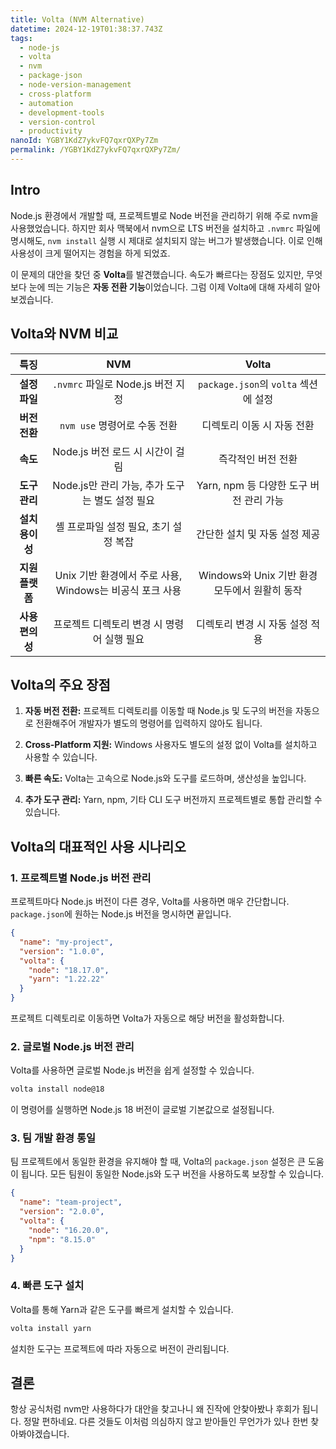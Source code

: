 ```yaml
---
title: Volta (NVM Alternative)
datetime: 2024-12-19T01:38:37.743Z
tags:
  - node-js
  - volta
  - nvm
  - package-json
  - node-version-management
  - cross-platform
  - automation
  - development-tools
  - version-control
  - productivity
nanoId: YGBY1KdZ7ykvFQ7qxrQXPy7Zm
permalink: /YGBY1KdZ7ykvFQ7qxrQXPy7Zm/
---
```

## Intro

Node.js 환경에서 개발할 때, 프로젝트별로 Node 버전을 관리하기 위해 주로 nvm을 사용했었습니다.
하지만 회사 맥북에서 nvm으로 LTS 버전을 설치하고 `.nvmrc` 파일에 명시해도, `nvm install` 실행 시 제대로 설치되지 않는 버그가 발생했습니다. 이로 인해 사용성이 크게 떨어지는 경험을 하게 되었죠.

이 문제의 대안을 찾던 중 **Volta**를 발견했습니다. 속도가 빠르다는 장점도 있지만, 무엇보다 눈에 띄는 기능은 **자동 전환 기능**이었습니다.
그럼 이제 Volta에 대해 자세히 알아보겠습니다.

## Volta와 NVM 비교

|   **특징**   |                **NVM**                 |            **Volta**            |
| :--------: | :------------------------------------: | :-----------------------------: |
| **설정 파일**  |       `.nvmrc` 파일로 Node.js 버전 지정       | `package.json`의 `volta` 섹션에 설정  |
| **버전 전환**  |          `nvm use` 명령어로 수동 전환          |         디렉토리 이동 시 자동 전환         |
|   **속도**   |         Node.js 버전 로드 시 시간이 걸림         |           즉각적인 버전 전환            |
| **도구 관리**  |    Node.js만 관리 가능, 추가 도구는 별도 설정 필요     |   Yarn, npm 등 다양한 도구 버전 관리 가능   |
| **설치 용이성** |         셸 프로파일 설정 필요, 초기 설정 복잡         |        간단한 설치 및 자동 설정 제공        |
| **지원 플랫폼** | Unix 기반 환경에서 주로 사용, Windows는 비공식 포크 사용 | Windows와 Unix 기반 환경 모두에서 원활히 동작 |
| **사용 편의성** |        프로젝트 디렉토리 변경 시 명령어 실행 필요        |       디렉토리 변경 시 자동 설정 적용        |

## Volta의 주요 장점

1. **자동 버전 전환:** 프로젝트 디렉토리를 이동할 때 Node.js 및 도구의 버전을 자동으로 전환해주어 개발자가 별도의 명령어를 입력하지 않아도 됩니다.

2. **Cross-Platform 지원:** Windows 사용자도 별도의 설정 없이 Volta를 설치하고 사용할 수 있습니다.

3. **빠른 속도:** Volta는 고속으로 Node.js와 도구를 로드하며, 생산성을 높입니다.

4. **추가 도구 관리:** Yarn, npm, 기타 CLI 도구 버전까지 프로젝트별로 통합 관리할 수 있습니다.

## Volta의 대표적인 사용 시나리오

### 1. 프로젝트별 Node.js 버전 관리

프로젝트마다 Node.js 버전이 다른 경우, Volta를 사용하면 매우 간단합니다. `package.json`에 원하는 Node.js 버전을 명시하면 끝입니다.

```json
{
  "name": "my-project",
  "version": "1.0.0",
  "volta": {
    "node": "18.17.0",
    "yarn": "1.22.22"
  }
}
```

프로젝트 디렉토리로 이동하면 Volta가 자동으로 해당 버전을 활성화합니다.

### 2. 글로벌 Node.js 버전 관리

Volta를 사용하면 글로벌 Node.js 버전을 쉽게 설정할 수 있습니다.

```bash
volta install node@18
```

이 명령어를 실행하면 Node.js 18 버전이 글로벌 기본값으로 설정됩니다.

### 3. 팀 개발 환경 통일

팀 프로젝트에서 동일한 환경을 유지해야 할 때, Volta의 `package.json` 설정은 큰 도움이 됩니다. 모든 팀원이 동일한 Node.js와 도구 버전을 사용하도록 보장할 수 있습니다.

```json
{
  "name": "team-project",
  "version": "2.0.0",
  "volta": {
    "node": "16.20.0",
    "npm": "8.15.0"
  }
}
```

### 4. 빠른 도구 설치

Volta를 통해 Yarn과 같은 도구를 빠르게 설치할 수 있습니다.

```bash
volta install yarn
```

설치한 도구는 프로젝트에 따라 자동으로 버전이 관리됩니다.

## 결론

항상 공식처럼 nvm만 사용하다가 대안을 찾고나니 왜 진작에 안찾아봤나 후회가 됩니다. 정말 편하네요.
다른 것들도 이처럼 의심하지 않고 받아들인 무언가가 있나 한번 찾아봐야겠습니다.